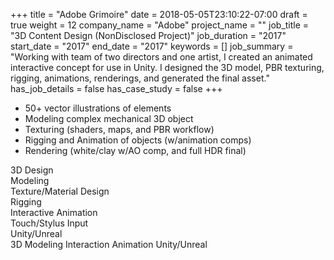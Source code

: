 +++
title = "Adobe Grimoire"
date = 2018-05-05T23:10:22-07:00
draft = true
weight = 12
company_name = "Adobe"
project_name = ""
job_title = "3D Content Design (NonDisclosed Project)"
job_duration = "2017"
start_date = "2017"
end_date = "2017"
keywords = []
job_summary = "Working with team of two directors and one artist, I created an animated interactive concept for use in Unity. I designed the 3D model, PBR texturing, rigging, animations, renderings, and generated the final asset."
has_job_details = false
has_case_study = false
+++

* 50+ vector illustrations of elements
* Modeling complex mechanical 3D object
* Texturing (shaders, maps, and PBR workflow)
* Rigging and Animation of objects (w/animation comps)
* Rendering (white/clay w/AO comp, and full HDR final)


<div class="row">
  <div class="col-sm-6">
    <span>3D Design</span>
  </div>
  <div class="col-sm-6">
    <span>Modeling</span>
  </div>
  <div class="col-sm-6">
    <span>Texture/Material Design</span>
  </div>
  <div class="col-sm-6">
    <span>Rigging</span>
  </div>
  <div class="col-sm-6">
    <span>Interactive Animation</span>
  </div>
  <div class="col-sm-6">
    <span>Touch/Stylus Input</span>
  </div>
  <div class="col-sm-6">
    <span>Unity/Unreal</span>
  </div>

  <div class="col-sm-10 col-sm-offset-1">
    <span class="label label-default">3D</span> <span class="label label-default">Modeling</span> <span class="label label-default">Interaction Animation</span> <span class="label label-default">Unity/Unreal</span>
  </div>
</div>
